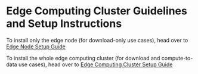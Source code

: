 # Edge Computing Cluster Guidelines and Setup Instructions

To install only the edge node (for download-only use cases), head over to [Edge Node Setup Guide](./EDGE_NODE.md)

To install the whole edge computing cluster (for download and compute-to-data use cases), head over to [Edge Computing Cluster Setup Guide](./EDGE_NODE_CLUSTER.md)
